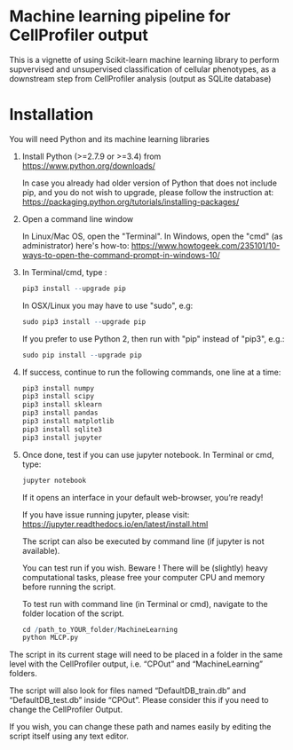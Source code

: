 # Machine learning pipeline for CellProfiler output

This is a vignette of using Scikit-learn machine learning library to perform supvervised and unsupervised classification of cellular phenotypes, as a downstream step from CellProfiler analysis (output as SQLite database)

# Installation

You will need Python and its machine learning libraries

1. Install Python (>=2.7.9 or >=3.4) from https://www.python.org/downloads/

    In case you already had older version of Python that does not include pip, and you do not wish to upgrade, please follow the instruction at: https://packaging.python.org/tutorials/installing-packages/
 
1. Open a command line window
    
    In Linux/Mac OS, open the "Terminal".
    In Windows, open the "cmd" (as administrator) here's how-to: https://www.howtogeek.com/235101/10-ways-to-open-the-command-prompt-in-windows-10/

1. In Terminal/cmd, type :
    ``` r
    pip3 install --upgrade pip
    ```
    In OSX/Linux you may have to use "sudo", e.g: 
    ``` r
    sudo pip3 install --upgrade pip
    ```
    If you prefer to use Python 2, then run with "pip" instead of "pip3", e.g.: 
    ``` r
    sudo pip install --upgrade pip
    ```

1. If success, continue to run the following commands, one line at a time:
    ``` r
    pip3 install numpy
    pip3 install scipy
    pip3 install sklearn
    pip3 install pandas
    pip3 install matplotlib
    pip3 install sqlite3
    pip3 install jupyter
    ```

1. Once done, test if you can use jupyter notebook. In Terminal or cmd, type:
    ``` r
    jupyter notebook
    ```
    If it opens an interface in your default web-browser, you’re ready!

    If you have issue running jupyter, please visit: https://jupyter.readthedocs.io/en/latest/install.html

    The script can also be executed by command line (if jupyter is not available).

    You can test run if you wish. Beware ! There will be (slightly) heavy computational tasks, please free your computer CPU and memory before running the script.

    To test run with command line (in Terminal or cmd), navigate to the folder location of the script.
    ``` r
    cd /path_to_YOUR_folder/MachineLearning
    python MLCP.py
    ```

The script in its current stage will need to be placed in a folder in the same level with the CellProfiler output, i.e. “CPOut” and “MachineLearning” folders.

The script will also look for files named “DefaultDB_train.db” and “DefaultDB_test.db” inside “CPOut”. Please consider this if you need to change the CellProfiler Output.

If you wish, you can change these path and names easily by editing the script itself using any text editor.
